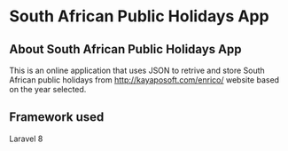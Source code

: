 <h1>South African Public Holidays App

## About South African Public Holidays App

This is an online application that uses JSON to retrive and store South African public holidays from http://kayaposoft.com/enrico/ website based on the year selected.

## Framework used

Laravel 8

